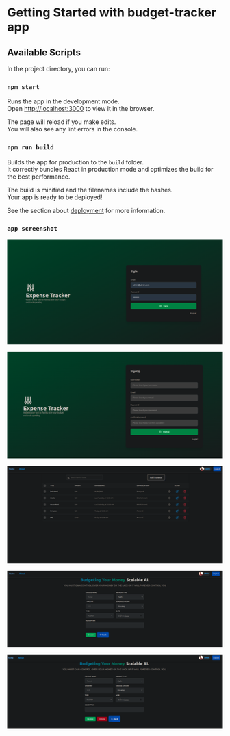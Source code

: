 # Getting Started with budget-tracker app
## Available Scripts

In the project directory, you can run:

### `npm start`

Runs the app in the development mode.\
Open [http://localhost:3000](http://localhost:3000) to view it in the browser.

The page will reload if you make edits.\
You will also see any lint errors in the console.

### `npm run build`

Builds the app for production to the `build` folder.\
It correctly bundles React in production mode and optimizes the build for the best performance.

The build is minified and the filenames include the hashes.\
Your app is ready to be deployed!

See the section about [deployment](https://facebook.github.io/create-react-app/docs/deployment) for more information.


### `app screenshot`


![Login Page](./public/images//login.png)

![Login Page](./public/images//signup.png)

![Login Page](./public/images//index.png)

![Login Page](./public/images//input.png)

![Login Page](./public/images//update%20input.png)


